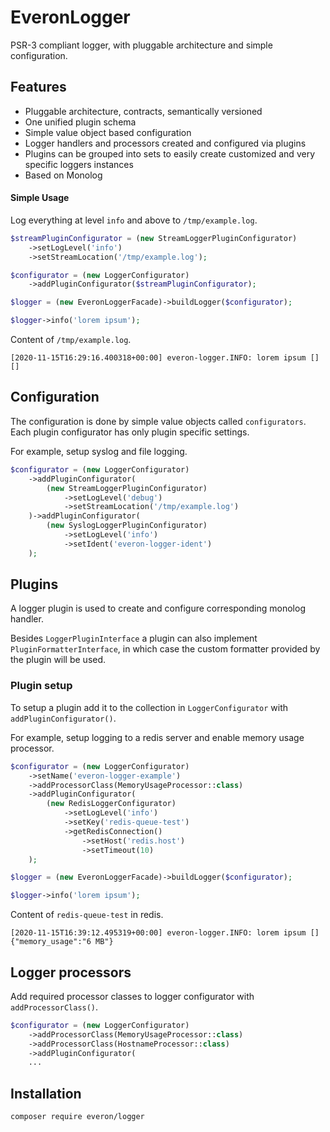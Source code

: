 # EveronLogger

PSR-3 compliant logger, with pluggable architecture and simple configuration.
 
## Features


 - Pluggable architecture, contracts, semantically versioned
 - One unified plugin schema
 - Simple value object based configuration 
 - Logger handlers and processors created and configured via plugins
 - Plugins can be grouped into sets to easily create customized and very specific loggers instances
 - Based on Monolog 
 
 
#### Simple Usage

Log everything at level `info` and above to `/tmp/example.log`.

```php
$streamPluginConfigurator = (new StreamLoggerPluginConfigurator)
    ->setLogLevel('info')
    ->setStreamLocation('/tmp/example.log');

$configurator = (new LoggerConfigurator)
    ->addPluginConfigurator($streamPluginConfigurator);

$logger = (new EveronLoggerFacade)->buildLogger($configurator);

$logger->info('lorem ipsum');
```

Content of `/tmp/example.log`. 
```
[2020-11-15T16:29:16.400318+00:00] everon-logger.INFO: lorem ipsum [] []
```
  
## Configuration

The configuration is done by simple value objects called `configurators`.
Each plugin configurator has only plugin specific settings.

For example, setup syslog and file logging.

```php
$configurator = (new LoggerConfigurator)
    ->addPluginConfigurator(
        (new StreamLoggerPluginConfigurator)
            ->setLogLevel('debug')
            ->setStreamLocation('/tmp/example.log')
    )->addPluginConfigurator(
        (new SyslogLoggerPluginConfigurator)
            ->setLogLevel('info')
            ->setIdent('everon-logger-ident')
    );
```  

## Plugins

A logger plugin is used to create and configure corresponding monolog handler.

Besides `LoggerPluginInterface` a plugin can also implement `PluginFormatterInterface`,
in which case the custom formatter provided by the plugin will be used.


### Plugin setup

To setup a plugin add it to the collection in `LoggerConfigurator` with `addPluginConfigurator()`.
  
For example, setup logging to a redis server and enable memory usage processor.

```php
$configurator = (new LoggerConfigurator)
    ->setName('everon-logger-example')
    ->addProcessorClass(MemoryUsageProcessor::class)
    ->addPluginConfigurator(
        (new RedisLoggerConfigurator)
            ->setLogLevel('info')
            ->setKey('redis-queue-test')
            ->getRedisConnection()
                ->setHost('redis.host')
                ->setTimeout(10)
    );

$logger = (new EveronLoggerFacade)->buildLogger($configurator);

$logger->info('lorem ipsum');
```

Content of `redis-queue-test` in redis.
```
[2020-11-15T16:39:12.495319+00:00] everon-logger.INFO: lorem ipsum [] {"memory_usage":"6 MB"}
```

## Logger processors

Add required processor classes to logger configurator with `addProcessorClass()`.

```php
$configurator = (new LoggerConfigurator)
    ->addProcessorClass(MemoryUsageProcessor::class)
    ->addProcessorClass(HostnameProcessor::class)
    ->addPluginConfigurator(
    ...
```

## Installation

```
composer require everon/logger
```
